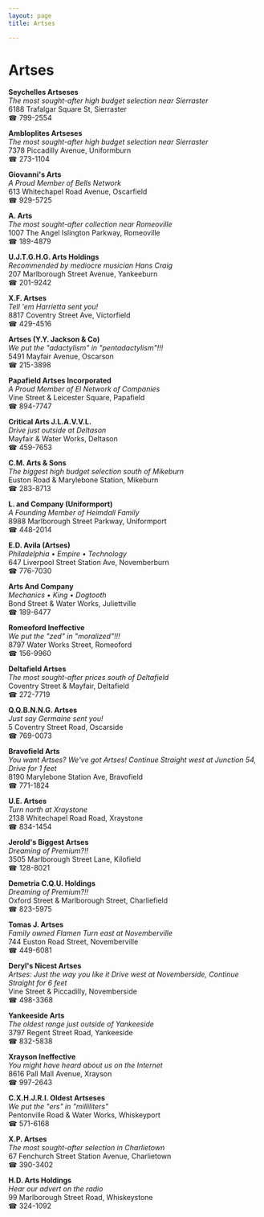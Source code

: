 ```yaml
---
layout: page 
title: Artses

---
```



# Artses


 **Seychelles Artseses**  
_The most sought-after high budget selection near Sierraster_  
6188 Trafalgar Square St, Sierraster  
☎ 799-2554

**Ambloplites Artseses**  
_The most sought-after high budget selection near Sierraster_  
7378 Piccadilly Avenue, Uniformburn  
☎ 273-1104

**Giovanni's Arts**  
_A Proud Member of Bells Network_  
613 Whitechapel Road Avenue, Oscarfield  
☎ 929-5725

**A. Arts**  
_The most sought-after collection near Romeoville_  
1007 The Angel Islington Parkway, Romeoville  
☎ 189-4879

**U.J.T.G.H.G. Arts Holdings**  
_Recommended by mediocre musician Hans Craig_  
207 Marlborough Street Avenue, Yankeeburn  
☎ 201-9242

**X.F. Artses**  
_Tell 'em Harrietta sent you!_  
8817 Coventry Street Ave, Victorfield  
☎ 429-4516

**Artses (Y.Y. Jackson & Co)**  
_We put the "adactylism" in "pentadactylism"!!!_  
5491 Mayfair Avenue, Oscarson  
☎ 215-3898

**Papafield Artses Incorporated**  
_A Proud Member of El Network of Companies_  
Vine Street & Leicester Square, Papafield  
☎ 894-7747

**Critical Arts J.L.A.V.V.L.**  
_Drive just outside at Deltason_  
Mayfair & Water Works, Deltason  
☎ 459-7653

**C.M. Arts & Sons**  
_The biggest high budget selection south of Mikeburn_  
Euston Road & Marylebone Station, Mikeburn  
☎ 283-8713

**L. and Company (Uniformport)**  
_A Founding Member of Heimdall Family_  
8988 Marlborough Street Parkway, Uniformport  
☎ 448-2014

**E.D. Avila (Artses)**  
_Philadelphia • Empire • Technology_  
647 Liverpool Street Station Ave, Novemberburn  
☎ 776-7030

**Arts And Company**  
_Mechanics • King • Dogtooth_  
Bond Street & Water Works, Juliettville  
☎ 189-6477

**Romeoford Ineffective**  
_We put the "zed" in "moralized"!!!_  
8797 Water Works Street, Romeoford  
☎ 156-9960

**Deltafield Artses**  
_The most sought-after prices south of Deltafield_  
Coventry Street & Mayfair, Deltafield  
☎ 272-7719

**Q.Q.B.N.N.G. Artses**  
_Just say Germaine sent you!_  
5 Coventry Street Road, Oscarside  
☎ 769-0073

**Bravofield Arts**  
_You want Artses? We've got Artses! 
Continue Straight west at Junction 54, Drive for 1 feet_  
8190 Marylebone Station Ave, Bravofield  
☎ 771-1824

**U.E. Artses**  
_Turn north at Xraystone_  
2138 Whitechapel Road Road, Xraystone  
☎ 834-1454

**Jerold's Biggest Artses**  
_Dreaming of Premium?!!_  
3505 Marlborough Street Lane, Kilofield  
☎ 128-8021

**Demetria C.Q.U. Holdings**  
_Dreaming of Premium?!!_  
Oxford Street & Marlborough Street, Charliefield  
☎ 823-5975

**Tomas J. Artses**  
_Family owned Flamen 
Turn east at Novemberville_  
744 Euston Road Street, Novemberville  
☎ 449-6081

**Deryl's Nicest Artses**  
_Artses: Just the way you like it 
Drive west at Novemberside, Continue Straight for 6 feet_  
Vine Street & Piccadilly, Novemberside  
☎ 498-3368

**Yankeeside Arts**  
_The oldest range just outside of Yankeeside_  
3797 Regent Street Road, Yankeeside  
☎ 832-5838

**Xrayson Ineffective**  
_You might have heard about us on the Internet_  
8616 Pall Mall Avenue, Xrayson  
☎ 997-2643

**C.X.H.J.R.I. Oldest Artseses**  
_We put the "ers" in "milliliters"_  
Pentonville Road & Water Works, Whiskeyport  
☎ 571-6168

**X.P. Artses**  
_The most sought-after selection in Charlietown_  
67 Fenchurch Street Station Avenue, Charlietown  
☎ 390-3402

**H.D. Arts Holdings**  
_Hear our advert on the radio_  
99 Marlborough Street Road, Whiskeystone  
☎ 324-1092

